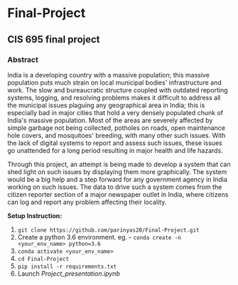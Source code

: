# Final-Project

## CIS 695 final project 

### Abstract
India is a developing country with a massive population; this massive population puts much strain on local municipal bodies' infrastructure and work. 
The slow and bureaucratic structure coupled with outdated reporting systems, logging, and resolving problems makes it difficult to address all the municipal 
issues plaguing any geographical area in India; this is especially bad in major cities that hold a very densely populated chunk of India's massive population. 
Most of the areas are severely affected by simple garbage not being collected, potholes on roads, open maintenance hole covers, and mosquitoes' breeding, 
with many other such issues. With the lack of digital systems to report and assess such issues, these issues go unattended for a long period resulting in major 
health and life hazards.

Through this project, an attempt is being made to develop a system that can shed light on such issues by displaying them more graphically. 
The system would be a big help and a step forward for any government agency in India working on such issues. The data to drive such a system 
comes from the citizen reporter section of a major newspaper outlet in India, where citizens can log and report any problem affecting their locality.



**Setup Instruction:**

1. ```git clone https://github.com/parinyas20/Final-Project.git```
2. Create a python 3.6 environment. eg. - ```conda create -n <your_env_name> python=3.6```
3. ```conda activate <your_env_name>```
4. ```cd Final-Project```
5. ```pip install -r requirements.txt```
6. Launch *Project_presentation.ipynb*
